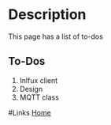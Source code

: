 # Description

This page has a list of to-dos
## To-Dos

1. Inlfux client
2. Design
3. MQTT class


#Links
[Home](index.md)

